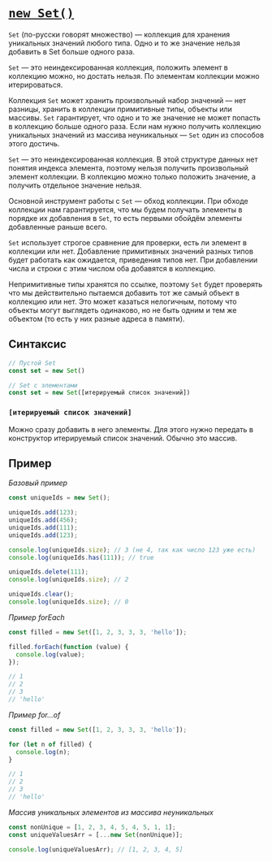 # [`new Set()`](../index.md)

`Set` (по-русски говорят множество) — коллекция для хранения уникальных значений любого типа. Одно и то же значение нельзя добавить в Set больше одного раза.

`Set` — это неиндексированная коллекция, положить элемент в коллекцию можно, но достать нельзя. По элементам коллекции можно итерироваться.

Коллекция `Set` может хранить произвольный набор значений — нет разницы, хранить в коллекции примитивные типы, объекты или массивы. `Set` гарантирует, что одно и то же значение не может попасть в коллекцию больше одного раза. Если нам нужно получить коллекцию уникальных значений из массива неуникальных — `Set` один из способов этого достичь.

`Set` — это неиндексированная коллекция. В этой структуре данных нет понятия индекса элемента, поэтому нельзя получить произвольный элемент коллекции. В коллекцию можно только положить значение, а получить отдельное значение нельзя.

Основной инструмент работы с `Set` — обход коллекции. При обходе коллекции нам гарантируется, что мы будем получать элементы в порядке их добавления в `Set`, то есть первыми обойдём элементы добавленные раньше всего.

`Set` использует строгое сравнение для проверки, есть ли элемент в коллекции или нет. Добавление примитивных значений разных типов будет работать как ожидается, приведения типов нет. При добавлении числа и строки с этим числом оба добавятся в коллекцию.

Непримитивные типы хранятся по ссылке, поэтому `Set` будет проверять что мы действительно пытаемся добавить тот же самый объект в коллекцию или нет. Это может казаться нелогичным, потому что объекты могут выглядеть одинаково, но не быть одним и тем же объектом (то есть у них разные адреса в памяти).

## Синтаксис

```js
// Пустой Set
const set = new Set()

// Set c элементами
const set = new Set([итерируемый список значений])
```

### `[итерируемый список значений]`

Можно сразу добавить в него элементы. Для этого нужно передать в конструктор итерируемый список значений. Обычно это массив.

## Пример

_Базовый пример_

```js
const uniqueIds = new Set();

uniqueIds.add(123);
uniqueIds.add(456);
uniqueIds.add(111);
uniqueIds.add(123);

console.log(uniqueIds.size); // 3 (не 4, так как число 123 уже есть)
console.log(uniqueIds.has(111)); // true

uniqueIds.delete(111);
console.log(uniqueIds.size); // 2

uniqueIds.clear();
console.log(uniqueIds.size); // 0
```

_Пример forEach_

```js
const filled = new Set([1, 2, 3, 3, 3, 'hello']);

filled.forEach(function (value) {
  console.log(value);
});

// 1
// 2
// 3
// 'hello'
```

_Пример for...of_

```js
const filled = new Set([1, 2, 3, 3, 3, 'hello']);

for (let n of filled) {
  console.log(n);
}

// 1
// 2
// 3
// 'hello'
```

_Массив уникальных элементов из массива неуникальных_

```js
const nonUnique = [1, 2, 3, 4, 5, 4, 5, 1, 1];
const uniqueValuesArr = [...new Set(nonUnique)];

console.log(uniqueValuesArr); // [1, 2, 3, 4, 5]
```
